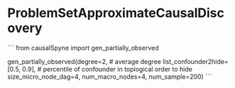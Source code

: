 # ProblemSetApproximateCausalDiscovery
ˋˋˋ
from causalSpyne import gen_partially_observed

gen_partially_observed(degree=2,  # average degree
                       list_confounder2hide=[0.5, 0.9], # percentile of confounder in toplogical order to hide
                       size_micro_node_dag=4,
                       num_macro_nodes=4,
                       num_sample=200)
ˋˋˋ

